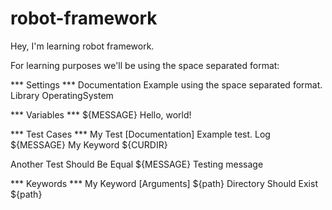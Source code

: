 # robot-framework

Hey, I'm learning robot framework.

For learning purposes we'll be using the space separated format:

*** Settings ***
Documentation     Example using the space separated format.
Library           OperatingSystem

*** Variables ***
${MESSAGE}        Hello, world!

*** Test Cases ***
My Test
    [Documentation]    Example test.
    Log    ${MESSAGE}
    My Keyword    ${CURDIR}

Another Test
    Should Be Equal    ${MESSAGE}    Testing message

*** Keywords ***
My Keyword
    [Arguments]    ${path}
    Directory Should Exist    ${path}

